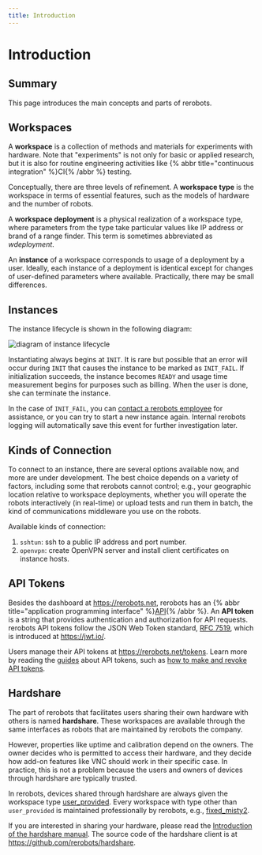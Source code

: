 ```yaml
---
title: Introduction
---
```


# Introduction

## Summary

This page introduces the main concepts and parts of rerobots.

## Workspaces

A **workspace** is a collection of methods and materials for
experiments with hardware. Note that "experiments" is not only for basic or applied
research, but it is also for routine engineering activities like
{% abbr title="continuous integration" %}CI{% /abbr %} testing.

Conceptually, there are three levels of refinement. A **workspace type** is the
workspace in terms of essential features, such as the models of hardware and the
number of robots.

A **workspace deployment** is a physical realization of a workspace type, where
parameters from the type take particular values like IP address or brand of a
range finder.  This term is sometimes abbreviated as *wdeployment*.

An **instance** of a workspace corresponds to usage of a deployment by a
user. Ideally, each instance of a deployment is identical except for changes of
user-defined parameters where available. Practically, there may be small
differences.

## Instances

The instance lifecycle is shown in the following diagram:

![diagram of instance lifecycle](figures/instance-lifecycle.svg)

Instantiating always begins at `INIT`. It is rare but possible that an error
will occur during `INIT` that causes the instance to be marked as `INIT_FAIL`.
If initialization succeeds, the instance becomes `READY` and usage time
measurement begins for purposes such as billing. When the user is done, she can
terminate the instance.

In the case of `INIT_FAIL`, you can [contact a rerobots
employee](https://rerobots.net/contact) for assistance, or you can try to
start a new instance again. Internal rerobots logging will
automatically save this event for further investigation later.

## Kinds of Connection

To connect to an instance, there are several options available now, and more are
under development. The best choice depends on a variety of factors, including
some that rerobots cannot control; e.g., your geographic location relative to
workspace deployments, whether you will operate the robots interactively
(in real-time) or upload tests and run them in batch, the kind of communications
middleware you use on the robots.

Available kinds of connection:

1. `sshtun`: ssh to a public IP address and port number.
2. `openvpn`: create OpenVPN server and install client certificates on instance hosts.

## API Tokens

Besides the dashboard at <https://rerobots.net>, rerobots has an
{% abbr title="application programming interface" %}[API](/api-summary){% /abbr %}.
An **API token** is a string that provides
authentication and authorization for API requests. rerobots API tokens follow
the JSON Web Token standard, [RFC 7519](https://tools.ietf.org/html/rfc7519),
which is introduced at <https://jwt.io/>.

Users manage their API tokens at <https://rerobots.net/tokens>.
Learn more by reading the [guides](/guides) about API tokens,
such as [how to make and revoke API tokens](/webui/making-and-revoking-api-tokens).

## Hardshare

The part of rerobots that facilitates users sharing their own hardware with
others is named **hardshare**. These workspaces are available through the same
interfaces as robots that are maintained by rerobots the company.

However, properties like uptime and calibration depend on the owners.
The owner decides who is permitted to access their hardware, and they decide how
add-on features like VNC should work in their specific case.
In practice, this is not a problem because the users and owners of devices
through hardshare are typically trusted.

In rerobots, devices shared through hardshare are always given the workspace
type [user_provided](/workspaces/user_provided). Every workspace with type other
than `user_provided` is maintained professionally by rerobots, e.g.,
[fixed_misty2](/workspaces/fixed_misty2).

If you are interested in sharing your hardware,
please read the [Introduction of the hardshare manual](https://docs.hardshare.dev/intro).
The source code of the hardshare client is at <https://github.com/rerobots/hardshare>.
